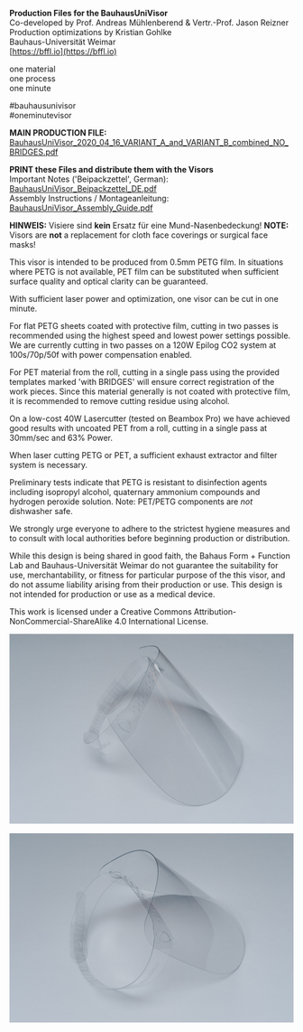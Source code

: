 **Production Files for the BauhausUniVisor**<br />
Co-developed by Prof. Andreas Mühlenberend & Vertr.-Prof. Jason Reizner<br />
Production optimizations by Kristian Gohlke<br />
Bauhaus-Universität Weimar<br />
[https://bffl.io](https://bffl.io)

one material<br />
one process<br />
one minute<br />

#bauhausunivisor<br />
#oneminutevisor

**MAIN PRODUCTION FILE:**<br />
[BauhausUniVisor_2020_04_16_VARIANT_A_and_VARIANT_B_combined_NO_BRIDGES.pdf](https://github.com/bauhausformandfunctionlab/covid19/blob/master/BauhausUniVisor/BauhausUniVisor_2020_04_16_VARIANT_A_and_VARIANT_B_combined_NO_BRIDGES.pdf)

**PRINT these Files and distribute them with the Visors**<br />
Important Notes ('Beipackzettel', German):
[BauhausUniVisor_Beipackzettel_DE.pdf](https://github.com/bauhausformandfunctionlab/covid19/blob/master/BauhausUniVisor/BauhausUniVisor_Beipackzettel_DE.pdf)<br />
Assembly Instructions / Montageanleitung:
[BauhausUniVisor_Assembly_Guide.pdf](https://github.com/bauhausformandfunctionlab/covid19/blob/master/BauhausUniVisor/BauhausUniVisor_Assembly_Guide.pdf)

**HINWEIS:** Visiere sind **kein** Ersatz für eine Mund-Nasenbedeckung!
**NOTE:** Visors are **not** a replacement for cloth face coverings or surgical face masks!  

This visor is intended to be produced from 0.5mm PETG film. In situations where PETG is not available, PET film can be substituted when sufficient surface quality and optical clarity can be guaranteed.

With sufficient laser power and optimization, one visor can be cut in one minute.

For flat PETG sheets coated with protective film, cutting in two passes is recommended using the highest speed and lowest power settings possible. We are currently cutting in two passes on a 120W Epilog CO2 system at 100s/70p/50f with power compensation enabled.

For PET material from the roll, cutting in a single pass using the provided templates marked 'with BRIDGES' will ensure correct registration of the work pieces. Since this material generally is not coated with protective film, it is recommended to remove cutting residue using alcohol.

On a low-cost 40W Lasercutter (tested on Beambox Pro) we have achieved good results with uncoated PET from a roll, cutting in a single pass at 30mm/sec and 63% Power.

When laser cutting PETG or PET, a sufficient exhaust extractor and filter system is necessary.

Preliminary tests indicate that PETG is resistant to disinfection agents including isopropyl alcohol, quaternary ammonium compounds and hydrogen peroxide solution. Note: PET/PETG components are *not* dishwasher safe.

We strongly urge everyone to adhere to the strictest hygiene measures and to consult with local authorities before beginning production or distribution. 

While this design is being shared in good faith, the Bahaus Form + Function Lab and Bauhaus-Universität Weimar do not guarantee the suitability for use, merchantability, or fitness for particular purpose of the this visor, and do not assume liability arising from their production or use. This design is not intended for production or use as a medical device.

This work is licensed under a Creative Commons Attribution-NonCommercial-ShareAlike 4.0 International License.


![BauhausUniVisor](https://github.com/bauhausformandfunctionlab/covid19/blob/master/BauhausUniVisor/buv-3.jpg)



![BauhausUniVisor](https://github.com/bauhausformandfunctionlab/covid19/blob/master/BauhausUniVisor/buv-5.jpg)
